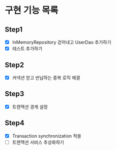 # 구현 기능 목록

## Step1

* [x] InMemoryRepository 걷어내고 UserDao 추가하기
* [x] 테스트 추가하기

## Step2

* [x] 커넥션 얻고 반납하는 중복 로직 해결

## Step3

* [x] 트랜잭션 경계 설정

## Step4

* [x] Transaction synchronization 적용
* [ ] 트랜잭션 서비스 추상화하기
